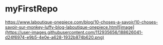 # myFirstRepo 
https://www.laboutique-onepiece.com/blog/10-choses-a-savoir/10-choses-savoir-sur-monkey-luffy-blog-laboutique-onepiece.html![image](https://user-images.githubusercontent.com/112935656/188626041-d24f6974-e9b5-4e0e-a628-1932b874b620.png)

